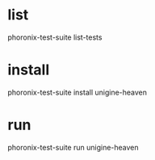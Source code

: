 # list
phoronix-test-suite list-tests

# install
phoronix-test-suite install unigine-heaven

# run 
phoronix-test-suite run unigine-heaven
